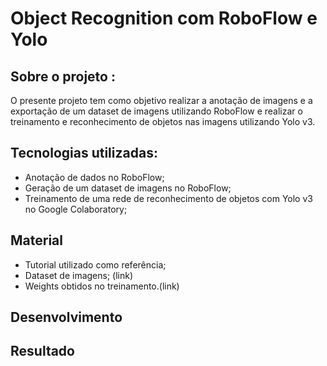 # Object Recognition com RoboFlow e Yolo

## Sobre o projeto :
O presente projeto tem como objetivo realizar a anotação de imagens e a exportação de um dataset de imagens utilizando RoboFlow e realizar o treinamento e reconhecimento de objetos nas imagens utilizando Yolo v3.

## Tecnologias utilizadas:

- Anotação de dados no RoboFlow;
- Geração de um dataset de imagens no RoboFlow;
- Treinamento de uma rede de reconhecimento de objetos com Yolo v3 no Google Colaboratory;

## Material

- Tutorial utilizado como referência;
- Dataset de imagens; (link)
- Weights obtidos no treinamento.(link)


## Desenvolvimento


## Resultado


